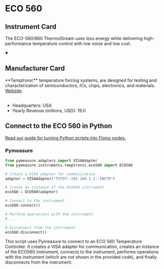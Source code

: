 
# ECO 560

## Instrument Card

The ECO-560/660 ThermoStream uses less energy while delivering high-performance temperature control with low noise and low cost.

<details open>
<summary><h2>Manufacturer Card</h2></summary>
**Temptronic** temperature forcing systems, are designed for testing and characterization of semiconductors, ICs, chips, electronics, and materials. <a href=https://www.intestthermal.com/temptronic>Website</a>.
<br></br>
<ul>
  <li>Headquarters: USA</li>
  <li>Yearly Revenue (millions, USD): 19.0</li>
</ul>
</details>

## Connect to the ECO 560 in Python

[Read our guide for turning Python scripts into Flojoy nodes.](https://docs.flojoy.ai/custom-nodes/creating-custom-node/)


### Pymeasure

```python
from pymeasure.adapters import VISAAdapter
from pymeasure.instruments.temptronic.eco560 import ECO560

# Create a VISA adapter for communication
adapter = VISAAdapter("TCPIP::192.168.1.1::INSTR")

# Create an instance of the ECO560 instrument
eco560 = ECO560(adapter)

# Connect to the instrument
eco560.connect()

# Perform operations with the instrument
# ...

# Disconnect from the instrument
eco560.disconnect()
```

This script uses Pymeasure to connect to an ECO 560 Temperature Controller. It creates a VISA adapter for communication, creates an instance of the ECO560 instrument, connects to the instrument, performs operations with the instrument (which are not shown in the provided code), and finally disconnects from the instrument.

